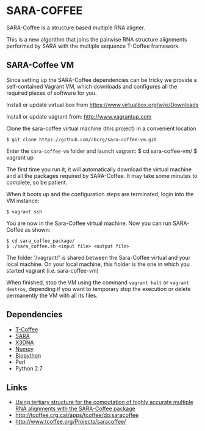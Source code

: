 SARA-COFFEE
===========

SARA-Coffee is a structure based multiple RNA aligner. 

This is a new algorithm that joins the pairwise RNA structure alignments performed by 
SARA with the multiple sequence T-Coffee framework. 

SARA-Coffee VM
--------------

Since setting up the SARA-Coffee dependencies can be tricky we provide a self-contained 
Vagrant VM, which downloads and configures all the required pieces of software for you. 

Install or update virtual box from https://www.virtualbox.org/wiki/Downloads

Install or update vagrant from: http://www.vagrantup.com

Clone the sara-coffee virtual machine (this project) in a convenient location

    $ git clone https://github.com/cbcrg/sara-coffee-vm.git

Enter the `sara-coffee-vm` folder and launch vagrant:
    $ cd sara-coffee-vm/
    $ vagrant up 

The first time you run it, it will automatically download the virtual machine and all the packages required by SARA-Coffee. It may take some minutes to complete, so be patient. 

When it boots up and the configuration steps are terminated, login into the VM instance:

    $ vagrant ssh 
    
You are now in the Sara-Coffee virtual machine. Now you can run SARA-Coffee as shown: 

    $ cd sara_coffee_package/
    $ ./sara_coffee.sh <input file> <output file> 

The folder '/vagrant/' is shared between the Sara-Coffee virtual and your local machine. On your local machine, this fiolder is the one in which you started vagrant (i.e. sara-coffee-vm)

When finished, stop the VM using the command `vagrant halt` or `vagrant destroy`, depending if you
want to temporary stop the execution or delete permanently the VM with all its files. 


Dependencies 
------------

* [T-Coffee](http://tcoffee.org)
* [SARA](http://structure.biofold.org/sara/)
* [X3DNA](http://x3dna.org/)
* [Numpy](http://www.numpy.org/)
* [Biopython](http://biopython.org/)
* Perl
* Python 2.7


Links
-----
* [Using tertiary structure for the computation of highly accurate multiple RNA alignments with the SARA-Coffee package](http://www.ncbi.nlm.nih.gov/pubmed?term=23449094)
* http://tcoffee.crg.cat/apps/tcoffee/do:saracoffee
* http://www.tcoffee.org/Projects/saracoffee/

